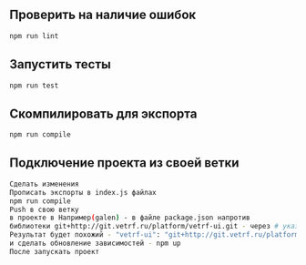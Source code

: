 ## Проверить на наличие ошибок

```bash
npm run lint
```

## Запустить тесты 

```bash
npm run test
```

## Скомпилировать для экспорта 

```bash
npm run compile
```

## Подключение проекта из своей ветки

```bash
Сделать изменения
Прописать экспорты в index.js файлах
npm run compile
Push в свою ветку
в проекте в Например(galen) - в файле package.json напротив 
библиотеки git+http://git.vetrf.ru/platform/vetrf-ui.git - через # указать ветку
Результат будет похожий - "vetrf-ui": "git+http://git.vetrf.ru/platform/vetrf-ui.git#select-filter"
и сделать обновление зависимостей - npm up
После запускать проект
```